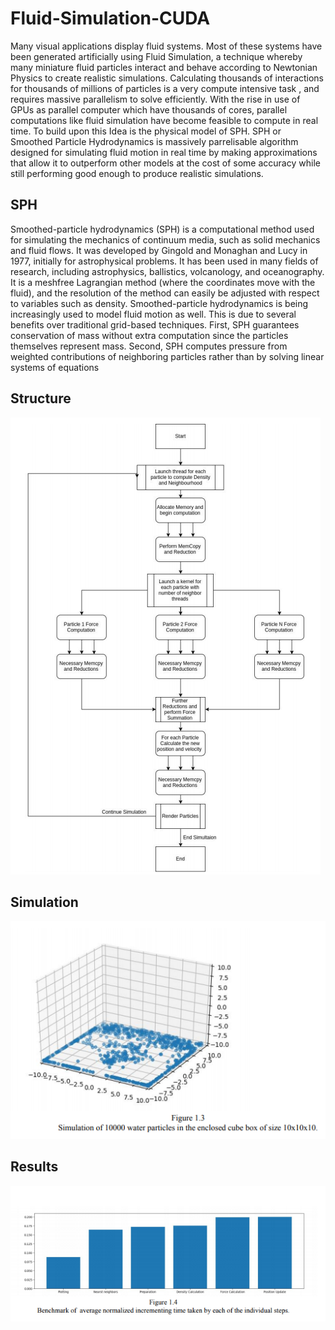 # Fluid-Simulation-CUDA
Many visual applications display fluid systems. Most of these systems have been generated
artificially using Fluid Simulation, a technique whereby many miniature fluid particles
interact and behave according to Newtonian Physics to create realistic simulations.
Calculating thousands of interactions for thousands of millions of particles is a very
compute intensive task , and requires massive parallelism to solve efficiently. With the rise
in use of GPUs as parallel computer which have thousands of cores, parallel computations
like fluid simulation have become feasible to compute in real time. To build upon this Idea
is the physical model of SPH. SPH or Smoothed Particle Hydrodynamics is massively
parrelisable algorithm designed for simulating fluid motion in real time by making
approximations that allow it to outperform other models at the cost of some accuracy while
still performing good enough to produce realistic simulations.

## SPH
Smoothed-particle hydrodynamics (SPH) is a computational method used for simulating the
mechanics of continuum media, such as solid mechanics and fluid flows. It was developed
by Gingold and Monaghan and Lucy in 1977, initially for astrophysical problems. It has
been used in many fields of research, including astrophysics, ballistics, volcanology, and
oceanography. It is a meshfree Lagrangian method (where the coordinates move with the
fluid), and the resolution of the method can easily be adjusted with respect to variables such
as density.
Smoothed-particle hydrodynamics is being increasingly used to model fluid motion as well.
This is due to several benefits over traditional grid-based techniques. First, SPH guarantees
conservation of mass without extra computation since the particles themselves represent
mass.
Second, SPH computes pressure from weighted contributions of neighboring particles
rather than by solving linear systems of equations

## Structure

<img src="https://github.com/niteya-shah/Fluid-Simulation-CUDA/blob/master/Results/Structure.png">

## Simulation

<img src="https://github.com/niteya-shah/Fluid-Simulation-CUDA/blob/master/Results/Simulation.png">

## Results

<img src="https://github.com/niteya-shah/Fluid-Simulation-CUDA/blob/master/Results/result.png">

